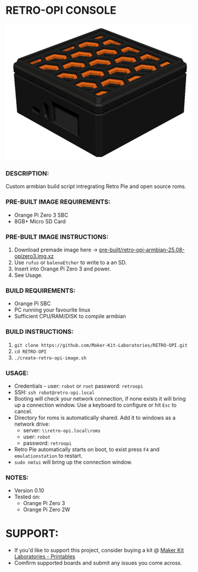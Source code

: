 # RETRO-OPI CONSOLE
![Retro Opi Image](./documentation/retro-opi-image.png)

### DESCRIPTION:
Custom armbian build script intregrating Retro Pie and open source roms.

### PRE-BUILT IMAGE REQUIREMENTS:
- Orange Pi Zero 3 SBC
- 8GB+ Micro SD Card

### PRE-BUILT IMAGE INSTRUCTIONS:
1. Download premade image here -> [pre-built/retro-opi-armbian-25.08-opizero3.img.xz](./pre-built/retro-opi-armbian-25.08-opizero3.img.xz)
2. Use `rufus` or `balenaEtcher` to write to a an SD.
3. Insert into Orange Pi Zero 3 and power.
4. See Usage.

### BUILD REQUIREMENTS:
- Orange Pi SBC
- PC running your favourite linux
- Sufficient CPU/RAM/DISK to compile armbian

### BUILD INSTRUCTIONS:
1.  `git clone https://github.com/Maker-Kit-Laboratories/RETRO-OPI.git`
2.  `cd RETRO-OPI`
3.  `./create-retro-opi-image.sh`

### USAGE:
- Credentials - user: `robot` or `root` password: `retroopi`
- SSH: `ssh robot@retro-opi.local`
- Booting will check your network connection, if none exists it will bring up a connection window. Use a keyboard to configure or hit `Esc` to cancel.
- Directory for roms is automatically shared. Add it to windows as a network drive: 
    - server: `\\retro-opi.local\roms` 
    - user: `robot` 
    - password: `retroopi`
- Retro Pie automatically starts on boot, to exist press `F4` and `emulationstation` to restart.
- `sudo nmtui` will bring up the connection window.

### NOTES:
- Version 0.10
- Tested on:
    - Orange Pi Zero 3
    - Orange Pi Zero 2W



# SUPPORT:
- If you'd like to support this project, consider buying a kit @ [Maker Kit Laboratories - Printables](https://www.printables.com/@MakerKitLab_2578894)
- Comfirm supported boards and submit any issues you come across.
